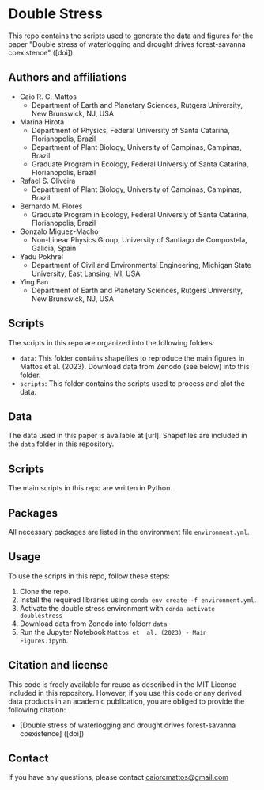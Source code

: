 # Double Stress 

This repo contains the scripts used to generate the data and figures for the paper "Double stress of waterlogging and drought drives forest-savanna coexistence" ([doi]).

## Authors and affiliations

* Caio R. C. Mattos
    * Department of Earth and Planetary Sciences, Rutgers University, New Brunswick, NJ, USA
* Marina Hirota
    * Department of Physics, Federal University of Santa Catarina, Florianopolis, Brazil
    * Department of Plant Biology, University of Campinas, Campinas, Brazil
    * Graduate Program in Ecology, Federal Universiy of Santa Catarina, Florianopolis, Brazil
* Rafael S. Oliveira
    * Department of Plant Biology, University of Campinas, Campinas, Brazil
* Bernardo M. Flores
    * Graduate Program in Ecology, Federal Universiy of Santa Catarina, Florianopolis, Brazil
* Gonzalo Miguez-Macho
    * Non-Linear Physics Group, University of Santiago de Compostela, Galicia, Spain
* Yadu Pokhrel
    * Department of Civil and Environmental Engineering, Michigan State University, East Lansing, MI, USA
* Ying Fan
    * Department of Earth and Planetary Sciences, Rutgers University, New Brunswick, NJ, USA

## Scripts

The scripts in this repo are organized into the following folders:

* `data`: This folder contains shapefiles to reproduce the main figures in Mattos et al. (2023). Download data from Zenodo (see below) into this folder.
* `scripts`: This folder contains the scripts used to process and plot the data.

## Data

The data used in this paper is available at [url]. Shapefiles are included in the `data` folder in this repository.

## Scripts

The main scripts in this repo are written in Python.

## Packages

All necessary packages are listed in the environment file `environment.yml`.

## Usage

To use the scripts in this repo, follow these steps:

1. Clone the repo.
2. Install the required libraries using `conda env create -f environment.yml`.
3. Activate the double stress environment with `conda activate doublestress` 
4. Download data from Zenodo into folderr `data`
5. Run the Jupyter Notebook `Mattos et  al. (2023) - Main Figures.ipynb`.

## Citation and license

This code is freely available for reuse as described in the MIT License included in this repository. However, if you use this code or any derived data products in an academic publication, you are obliged to provide the following citation:

* [Double stress of waterlogging and drought drives forest-savanna coexistence] ([doi])

## Contact

If you have any questions, please contact caiorcmattos@gmail.com
